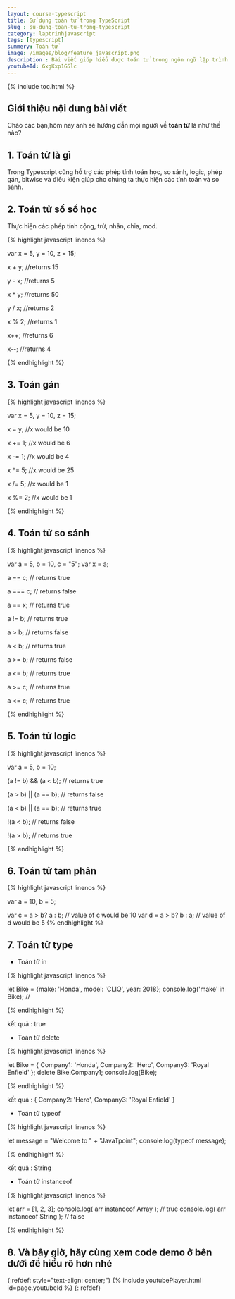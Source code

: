 ```yaml
---
layout: course-typescript
title: Sử dụng toán tử trong TypeScript
slug : su-dung-toan-tu-trong-typescript
category: laptrinhjavascript
tags: [typescript]
summery: Toán tử   
image: /images/blog/feature_javascript.png
description : Bài viết giúp hiểu được toán tử trong ngôn ngữ lập trình web TypeScript là gì? Hướng dẫn cách sử dụng các phép toán tử trong TypeScript. Bao gồm toán tử số số học, toán gán, toán tử so sánh, toán tử logic, toán tử tam phân và toán tử type trong TypeScript như thế nào cho hiệu quả khi lập trình web với ngôn ngữ TypeScript. Trong mỗi phép toán tử, bài viết có những ví dụ minh hoạ cụ thể cú pháp thực hiện sẽ giúp được người đọc dễ dàng tham khảo và áp dụng được vào thực hành.
youtubeId: GxgKxp1G5lc
---
```


{% include toc.html %}

## **Giới thiệu nội dung bài viết**

Chào các bạn,hôm nay anh sẽ hướng dẫn mọi người về <b>toán tử</b> là như thế nào? 

## **1. Toán tử là gì**

Trong Typescript cũng hỗ trợ các phép tính toán học, so sánh, logic, phép gán, bitwise và điều kiện giúp cho chúng ta thực hiện các tính toán và so sánh.

## **2. Toán tử số số học**

Thực hiện các phép tính cộng, trừ, nhân, chia, mod.

{% highlight javascript  linenos %}

var x = 5, y = 10, z = 15;

x + y; //returns 15

y - x; //returns 5

x * y; //returns 50

y / x; //returns 2

x % 2; //returns 1

x++; //returns 6

x--; //returns 4

{% endhighlight %}

## **3. Toán  gán**

{% highlight javascript  linenos %}

var x = 5, y = 10, z = 15;

x = y; //x would be 10

x += 1; //x would be 6

x -= 1; //x would be 4

x \*= 5; //x would be 25

x /= 5; //x would be 1

x %= 2; //x would be 1

{% endhighlight %}

## **4. Toán tử so sánh**

{% highlight javascript  linenos %}

var a = 5, b = 10, c = "5";
var x = a;

a == c; // returns true

a === c; // returns false

a == x; // returns true

a != b; // returns true

a > b; // returns false

a < b; // returns true

a >= b; // returns false

a <= b; // returns true

a >= c; // returns true

a <= c; // returns true

{% endhighlight %}

## **5. Toán tử logic**

{% highlight javascript  linenos %}

var a = 5, b = 10;

(a != b) && (a < b); // returns true

(a > b) || (a == b); // returns false

(a < b) || (a == b); // returns true

!(a < b); // returns false

!(a > b); // returns true

{% endhighlight %}

## **6. Toán tử tam phân**

{% highlight javascript  linenos %}

var a = 10, b = 5;

var c = a > b? a : b; // value of c would be 10
var d = a > b? b : a; // value of d would be 5
{% endhighlight %}

## **7. Toán tử type**

- Toán tử in 

{% highlight javascript  linenos %}

let Bike = {make: 'Honda', model: 'CLIQ', year: 2018};
console.log('make' in Bike);   // 

{% endhighlight %}

kết quả : true

- Toán tử delete 

{% highlight javascript  linenos %}

let Bike = { Company1: 'Honda',
             Company2: 'Hero',
             Company3: 'Royal Enfield'
           };
delete Bike.Company1;
console.log(Bike);   

{% endhighlight %}

kết quả : { Company2: 'Hero', Company3: 'Royal Enfield' }

- Toán tử typeof 

{% highlight javascript  linenos %}

let message = "Welcome to " + "JavaTpoint";
console.log(typeof message);  

{% endhighlight %}

kết quả : String

- Toán tử instanceof 

{% highlight javascript  linenos %}

let arr = [1, 2, 3];
console.log( arr instanceof Array ); // true
console.log( arr instanceof String ); // false  

{% endhighlight %}


## **8. Và bây giờ, hãy cùng xem code demo ở bên dưới để hiểu rõ hơn nhé**

{:refdef: style="text-align: center;"}
{% include youtubePlayer.html id=page.youtubeId %}
{: refdef}















